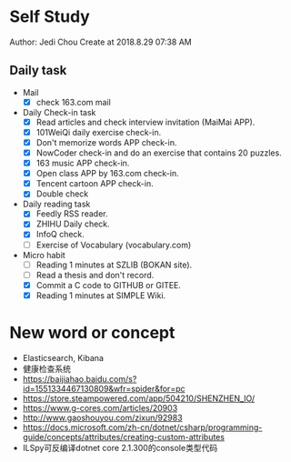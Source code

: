 # Self Study

Author: Jedi Chou
Create at 2018.8.29 07:38 AM

## Daily task

* Mail
  -[x] check 163.com mail

* Daily Check-in task
  -[x] Read articles and check interview invitation (MaiMai APP).
  -[x] 101WeiQi daily exercise check-in.
  -[x] Don't memorize words APP check-in.
  -[x] NowCoder check-in and do an exercise that contains 20 puzzles.
  -[x] 163 music APP check-in.
  -[x] Open class APP by 163.com check-in.
  -[x] Tencent cartoon APP check-in.
  -[x] Double check
  
* Daily reading task
  -[x] Feedly RSS reader.
  -[x] ZHIHU Daily check.
  -[x] InfoQ check.
  -[ ] Exercise of Vocabulary (vocabulary.com)
  
* Micro habit
  -[ ] Reading 1 minutes at SZLIB (BOKAN site).
  -[ ] Read a thesis and don't record.
  -[x] Commit a C code to GITHUB or GITEE.
  -[x] Reading 1 minutes at SIMPLE Wiki.
  
# New word or concept

* Elasticsearch, Kibana
* 健康检查系统
* https://baijiahao.baidu.com/s?id=1551334467130809&wfr=spider&for=pc
* https://store.steampowered.com/app/504210/SHENZHEN_IO/
* https://www.g-cores.com/articles/20903
* http://www.gaoshouyou.com/zixun/92983
* https://docs.microsoft.com/zh-cn/dotnet/csharp/programming-guide/concepts/attributes/creating-custom-attributes
* ILSpy可反编译dotnet core 2.1.300的console类型代码
